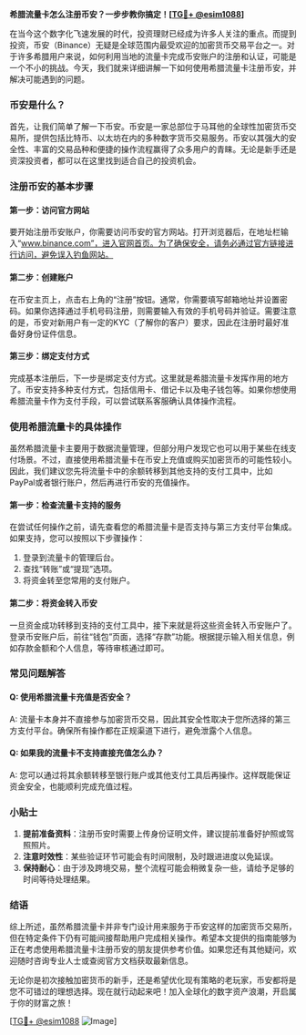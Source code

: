**希腊流量卡怎么注册币安？一步步教你搞定！[[TG💪+ @esim1088](https://t.me/s/esim1088)]**

在当今这个数字化飞速发展的时代，投资理财已经成为许多人关注的重点。而提到投资，币安（Binance）无疑是全球范围内最受欢迎的加密货币交易平台之一。对于许多希腊用户来说，如何利用当地的流量卡完成币安账户的注册和认证，可能是一个不小的挑战。今天，我们就来详细讲解一下如何使用希腊流量卡注册币安，并解决可能遇到的问题。

### 币安是什么？

首先，让我们简单了解一下币安。币安是一家总部位于马耳他的全球性加密货币交易所，提供包括比特币、以太坊在内的多种数字货币交易服务。币安以其强大的安全性、丰富的交易品种和便捷的操作流程赢得了众多用户的青睐。无论是新手还是资深投资者，都可以在这里找到适合自己的投资机会。

### 注册币安的基本步骤

#### 第一步：访问官方网站
要开始注册币安账户，你需要访问币安的官方网站。打开浏览器后，在地址栏输入“www.binance.com”，进入官网首页。为了确保安全，请务必通过官方链接进行访问，避免误入钓鱼网站。

#### 第二步：创建账户
在币安主页上，点击右上角的“注册”按钮。通常，你需要填写邮箱地址并设置密码。如果你选择通过手机号码注册，则需要输入有效的手机号码并验证。需要注意的是，币安对新用户有一定的KYC（了解你的客户）要求，因此在注册时最好准备好身份证件信息。

#### 第三步：绑定支付方式
完成基本注册后，下一步是绑定支付方式。这里就是希腊流量卡发挥作用的地方了。币安支持多种支付方式，包括信用卡、借记卡以及电子钱包等。如果你想使用希腊流量卡作为支付手段，可以尝试联系客服确认具体操作流程。

### 使用希腊流量卡的具体操作

虽然希腊流量卡主要用于数据流量管理，但部分用户发现它也可以用于某些在线支付场景。不过，直接使用希腊流量卡在币安上充值或购买加密货币的可能性较小。因此，我们建议您先将流量卡中的余额转移到其他支持的支付工具中，比如PayPal或者银行账户，然后再进行币安的充值操作。

#### 第一步：检查流量卡支持的服务
在尝试任何操作之前，请先查看您的希腊流量卡是否支持与第三方支付平台集成。如果支持，您可以按照以下步骤操作：

1. 登录到流量卡的管理后台。
2. 查找“转账”或“提现”选项。
3. 将资金转至您常用的支付账户。

#### 第二步：将资金转入币安
一旦资金成功转移到支持的支付工具中，接下来就是将这些资金转入币安账户了。登录币安账户后，前往“钱包”页面，选择“存款”功能。根据提示输入相关信息，例如存款金额和个人信息，等待审核通过即可。

### 常见问题解答

#### Q: 使用希腊流量卡充值是否安全？
A: 流量卡本身并不直接参与加密货币交易，因此其安全性取决于您所选择的第三方支付平台。确保所有操作都在正规渠道下进行，避免泄露个人信息。

#### Q: 如果我的流量卡不支持直接充值怎么办？
A: 您可以通过将其余额转移至银行账户或其他支付工具后再操作。这样既能保证资金安全，也能顺利完成充值过程。

### 小贴士

1. **提前准备资料**：注册币安时需要上传身份证明文件，建议提前准备好护照或驾照照片。
2. **注意时效性**：某些验证环节可能会有时间限制，及时跟进进度以免延误。
3. **保持耐心**：由于涉及跨境交易，整个流程可能会稍微复杂一些，请给予足够的时间等待处理结果。

### 结语

综上所述，虽然希腊流量卡并非专门设计用来服务于币安这样的加密货币交易所，但在特定条件下仍有可能间接帮助用户完成相关操作。希望本文提供的指南能够为正在考虑使用希腊流量卡注册币安的朋友提供参考价值。如果您还有其他疑问，欢迎随时咨询专业人士或查阅官方文档获取最新信息。

无论你是初次接触加密货币的新手，还是希望优化现有策略的老玩家，币安都将是您不可错过的理想选择。现在就行动起来吧！加入全球化的数字资产浪潮，开启属于你的财富之旅！

[[TG💪+ @esim1088](https://t.me/s/esim1088) ![Image](https://i.postimg.cc/4NQfJmqS/Snipaste-2025-05-13-00-14-12.png)]